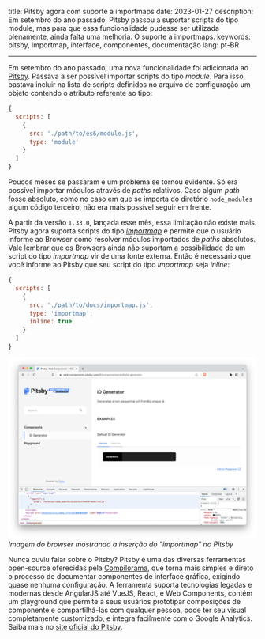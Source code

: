 title: Pitsby agora com suporte a importmaps
date: 2023-01-27
description: Em setembro do ano passado, Pitsby passou a suportar scripts do tipo module, mas para que essa funcionalidade pudesse ser utilizada plenamente, ainda falta uma melhoria. O suporte a importmaps.
keywords: pitsby, importmap, interface, componentes, documentação
lang: pt-BR

---

Em setembro do ano passado, uma nova funcionalidade foi adicionada ao [Pitsby](https://pitsby.compilorama.com). Passava a ser possível importar scripts do tipo *module*. Para isso, bastava incluir na lista de scripts definidos no arquivo de configuração um objeto contendo o atributo referente ao tipo:

``` javascript
{
  scripts: [
    {
      src: './path/to/es6/module.js',
      type: 'module'
    }
  ]
}
```

Poucos meses se passaram e um problema se tornou evidente. Só era possível importar módulos através de *paths* relativos. Caso algum *path* fosse absoluto, como no caso em que se importa do diretório `node_modules` algum código terceiro, não era mais possível seguir em frente.

A partir da versão `1.33.0`, lançada esse mês, essa limitação não existe mais. Pitsby agora suporta scripts do tipo [*importmap*](https://developer.mozilla.org/en-US/docs/Web/HTML/Element/script/type/importmap) e permite que o usuário informe ao Browser como resolver módulos importados de *paths* absolutos. Vale lembrar que os Browsers ainda não suportam a possibilidade de um script do tipo *importmap* vir de uma fonte externa. Então é necessário que você informe ao Pitsby que seu script do tipo *importmap* seja *inline*:

``` javascript
{
  scripts: [
    {
      src: './path/to/docs/importmap.js',
      type: 'importmap',
      inline: true
    }
  ]
}
```

![Imagem do browser mostrando a inserção do "importmap" no Pitsby](../../images/pitsby-importmap.png)  
_Imagem do browser mostrando a inserção do "importmap" no Pitsby_

Nunca ouviu falar sobre o Pitsby? Pitsby é uma das diversas ferramentas open-source oferecidas pela [Compilorama](https://compilorama.com), que torna mais simples e direto o processo de documentar componentes de interface gráfica, exigindo quase nenhuma configuração. A ferramenta suporta tecnologias legadas e modernas desde AngularJS até VueJS, React, e Web Components, contém um playground que permite a seus usuários prototipar composições de componente e compartilhá-las com qualquer pessoa, pode ter seu visual completamente customizado, e integra facilmente com o Google Analytics. Saiba mais no [site oficial do Pitsby](https://pitsby.compilorama.com).

